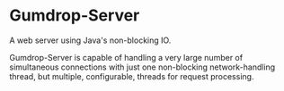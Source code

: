 # Gumdrop-Server

A web server using Java's non-blocking IO.

Gumdrop-Server is capable of handling a very large number of simultaneous connections with just one non-blocking network-handling
thread, but multiple, configurable, threads for request processing.

